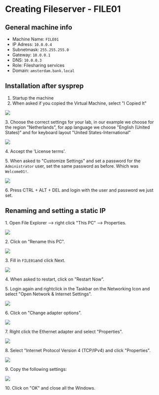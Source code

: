 # Creating Fileserver - FILE01

## General machine info

* Machine Name: `FILE01`
* IP Adress: `10.0.0.4`
* Subnetmask: `255.255.255.0`
* Gateway: `10.0.0.1`
* DNS: `10.0.0.3`
* Role: Filesharing services
* Domain: `amsterdam.bank.local`

## Installation after sysprep

1. Startup the machine
2. When asked if you copied the Virtual Machine, select "I Copied It"

![](<../.gitbook/assets/afbeelding (103) (4).png>)

3\. Choose the correct settings for your lab, in our example we choose for the region "Netherlands", for app language we choose "English (United States)" and for keyboard layout "United States-International"

![](<../.gitbook/assets/afbeelding (1) (1).png>)

4\. Accept the 'License terms'.

5\. When asked to "Customize Settings" and set a password for the `Administrator` user, set the same password as before. Which was `Welcome01!`.

![](<../.gitbook/assets/afbeelding (104).png>)

6\.  Press CTRL + ALT + DEL and login with the user and password we just set.

## Renaming and setting a static IP

1\.  Open File Explorer --> right click "This PC" --> Properties.

![](<../.gitbook/assets/afbeelding (29) (2).png>)

2\. Click on "Rename this PC".

![](<../.gitbook/assets/afbeelding (79).png>)

3\. Fill in `FILE01`and click Next.

![](<../.gitbook/assets/afbeelding (47).png>)

4\. When asked to restart, click on "Restart Now".

5\. Login again and rightclick in the Taskbar on the Networking Icon and select "Open Network & Internet Settings".

![](<../.gitbook/assets/afbeelding (36).png>)

6\. Click on "Change adapter options".

![](<../.gitbook/assets/afbeelding (38).png>)

7\. Right click the Ethernet adapter and select "Properties".

![](<../.gitbook/assets/afbeelding (102).png>)

8\. Select "Internet Protocol Version 4 (TCP/IPv4) and click "Properties".

![](<../.gitbook/assets/afbeelding (60).png>)

9\. Copy the following settings:

![](<../.gitbook/assets/afbeelding (106).png>)

10\. Click on "OK" and close all the Windows.
